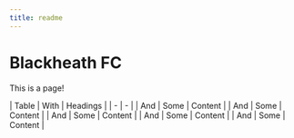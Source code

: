 ```yaml
---
title: readme
---
```

# Blackheath FC

This is a page!

| Table | With | Headings |
| - | - |
| And | Some | Content |
| And | Some | Content |
| And | Some | Content |
| And | Some | Content |
| And | Some | Content |
